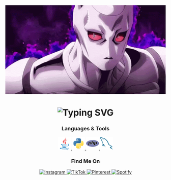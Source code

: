 <div align="center">
    <!-- Menampilkan GIF -->
    <img src="https://github.com/Kevin420-KS/Kevin420-KS/blob/main/a3d5892f2e8074c0f4631e457c7c534b.gif" alt="GIF Animation" width="600"/>
</div>

<div align="center">
    <!-- Menampilkan Teks Berjalan dengan ukuran lebih kecil -->
    <h1>
        <img src="https://readme-typing-svg.herokuapp.com?font=Jetbrains+mono&size=20&duration=3000&color=FF3333&center=true&vCenter=true&width=500&lines=キラークイーン+バイツァ・ダスト;Killer+Queen+Bite+to+Dust" alt="Typing SVG"/>
    </h1>
</div>

<!-- Languages and Tools -->
<h3 align="center">Languages & Tools</h3>
<p align="center" class="tools-container">
    <a href="https://github.com/Kevin420-KS/PBO" target="_blank" rel="noopener noreferrer">
        <img src="https://raw.githubusercontent.com/devicons/devicon/master/icons/java/java-original.svg" alt="Java" width="40" height="40" class="tool-icon"/> 
    </a>
    <a href="https://www.python.org" target="_blank" rel="noopener noreferrer">
        <img src="https://raw.githubusercontent.com/devicons/devicon/master/icons/python/python-original.svg" alt="Python" width="40" height="40" class="tool-icon"/> 
    </a>
    <a href="https://github.com/Kevin420-KS/DAA-UEU" target="_blank" rel="noopener noreferrer">
        <img src="https://raw.githubusercontent.com/devicons/devicon/master/icons/php/php-original.svg" alt="PHP" width="40" height="40" class="tool-icon"/> 
    </a>
    <a href="https://www.mysql.com" target="_blank" rel="noopener noreferrer">
        <img src="https://raw.githubusercontent.com/devicons/devicon/master/icons/mysql/mysql-original.svg" alt="MySQL" width="40" height="40" class="tool-icon"/> 
    </a>
</p>

<!-- Social Media Logos -->
<h3 align="center">Find Me On</h3>
<p align="center" class="social-container">
    <a href="https://www.instagram.com/no_logic_thinker/" target="_blank" rel="noopener noreferrer">
        <img src="https://cdn-icons-png.flaticon.com/512/2111/2111463.png" alt="Instagram" width="40" height="40" class="social-icon"/> 
    </a>
    <a href="https://www.tiktok.com/@ucup_3sgul?_t=8r4aA9SZe1Y&_r=1&fbclid=PAZXh0bgNhZW0CMTEAAaazggStxbB7Q0t-0ie3gAp5dRL1QCF7kP_IHTwVX-7hJUsU0lPCxDnR_EQ_aem_tMAhUDy-3nIJU1YK6yuh0w" target="_blank" rel="noopener noreferrer">
        <img src="https://cdn-icons-png.flaticon.com/512/3046/3046120.png" alt="TikTok" width="40" height="40" class="social-icon"/> 
    </a>
    <a href="https://id.pinterest.com/KevinS420/" target="_blank" rel="noopener noreferrer">
        <img src="https://cdn-icons-png.flaticon.com/512/145/145808.png" alt="Pinterest" width="40" height="40" class="social-icon"/> 
    </a>
    <a href="https://open.spotify.com/playlist/6j9auWzHjFTOchxzfELX2w?si=99b20b2896a54965" target="_blank" rel="noopener noreferrer">
        <img src="https://cdn-icons-png.flaticon.com/512/2111/2111624.png" alt="Spotify" width="40" height="40" class="social-icon"/> 
    </a>
</p>
